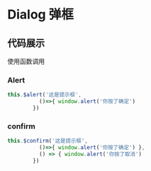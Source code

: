 # Dialog 弹框

## 代码展示

使用函数调用
### Alert
```javascript
this.$alert('这是提示框', 
          ()=>{ window.alert('你按了确定') 
        })
```

### confirm
```javascript
this.$confirm('这是提示框', 
          ()=>{ window.alert('你按了确定') },
          () => { window.alert('你按了取消') 
        })
```